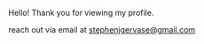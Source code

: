 <!---
sjgervase/sjgervase is a ✨ special ✨ repository because its `README.md` (this file) appears on your GitHub profile.
You can click the Preview link to take a look at your changes.
--->

Hello! Thank you for viewing my profile.

reach out via email at stephenjgervase@gmail.com

